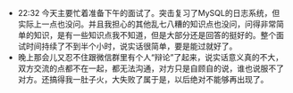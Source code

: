 - 22:32 今天主要忙着准备下午的面试了。突击复习了MySQL的日志系统，但实际上一点也没问。并且我担心的其他乱七八糟的知识点也没问，问得非常简单的知识，是有一些知识点我不知道，但是大部分还是回答的挺好的。整个面试时间持续了不到半个小时，说实话很简单，要是能过就好了。
- 晚上那会儿又忍不住跟微信群里有个人“辩论”了起来，说实话意义真的不大，双方交流的点都不在一起，都无法沟通，对方只是自顾自的说，谁也说服不了对方。还搞得我一肚子火，大失败了属于是，以后绝对不能够再出现了。
